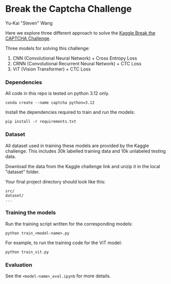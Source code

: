 # Break the Captcha Challenge

Yu-Kai "Steven" Wang

Here we explore three different approach to solve the [Kaggle Break the CAPTCHA Challenge](https://www.kaggle.com/competitions/break-the-captcha-challenge/overview).

Three models for solving this challenge:
1. CNN (Convolutional Neural Network) + Cross Entropy Loss
2. CRNN (Convolutional Recurrent Neural Network) + CTC Loss
3. ViT (Vision Transformer) + CTC Loss

### Dependencies

All code in this repo is tested on python 3.12 only.

```
conda create --name captcha python=3.12
```

Install the dependencies required to train and run the models:

```
pip install -r requirements.txt
```

### Dataset

All dataset used in training these models are provided by the Kaggle challenge. 
This includes 30k labelled training data and 10k unlabeled testing data.

Download the data from the Kaggle challenge link and unzip it in the local "dataset" folder.

Your final project directory should look like this:

```
src/
dataset/
...
```

### Training the models

Run the training script written for the corresponding models:

```
python train_<model-name>.py
```

For example, to run the training code for the ViT model:

```
python train_vit.py
```

### Evaluation

See the `<model-name>_eval.ipynb` for more details.
